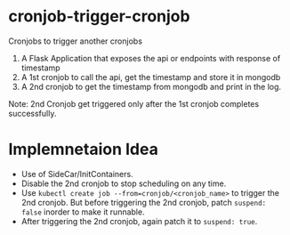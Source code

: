 # cronjob-trigger-cronjob
Cronjobs to trigger another cronjobs

1. A Flask Application that exposes the api or endpoints with response of timestamp
2. A 1st cronjob to call the api, get the timestamp and store it in mongodb
3. A 2nd cronjob to get the timestamp from mongodb and print in the log.

Note: 2nd Cronjob get triggered only after the 1st cronjob completes successfully.

# Implemnetaion Idea
- Use of SideCar/InitContainers. <br>
- Disable the 2nd cronjob to stop scheduling on any time. <br>
- Use `kubectl create job --from=cronjob/<cronjob_name>` to trigger the 2nd cronjob. But before triggering the 2nd cronjob, patch `suspend: false` inorder to make it runnable. <br>
- After triggering the 2nd cronjob, again patch it to `suspend: true`.
